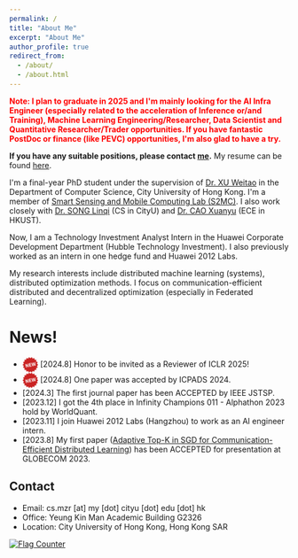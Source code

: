 ```yaml
---
permalink: /
title: "About Me"
excerpt: "About Me"
author_profile: true
redirect_from: 
  - /about/
  - /about.html
---
```


**<font color = "red">Note: I plan to graduate in 2025 and I'm mainly looking for the AI Infra Engineer (especially related to the acceleration of Inference or/and Training), Machine Learning Engineering/Researcher, Data Scientist and Quantitative Researcher/Trader opportunities. If you have fantastic PostDoc or finance (like PEVC) opportunities, I'm also glad to have a try.</font>** 

**If you have any suitable positions, please contact [me](mailto:cs.mzr@my.cityu.edu.hk).**	My resume can be found [here](https://mezrua.github.io/cv). 

I'm a final-year PhD student under the supervision of [Dr. XU Weitao](https://www.weitaoxu.com/) in the Department of Computer Science, City University of Hong Kong. I'm a member of [Smart Sensing and Mobile Computing Lab (S2MC)](http://s2mc.site/index.html). I also work closely with [Dr. SONG Linqi](https://sites.google.com/site/aisquaredlab/about-us/linqi) (CS in CityU) and [Dr. CAO Xuanyu](http://eexcao.people.ust.hk/) (ECE in HKUST). 

Now, I am a Technology Investment Analyst Intern in the Huawei Corporate Development Department (Hubble Technology Investment). I also previously worked as an intern in one hedge fund and Huawei 2012 Labs.

My research interests include distributed machine learning (systems), distributed optimization methods.	
I focus on communication-efficient distributed and decentralized optimization (especially in Federated Learning).

News!	
======	
* <img src="../images/new.png" width="28" align=center> \[2024.8\] Honor to be invited as a Reviewer of ICLR 2025!
* <img src="../images/new.png" width="28" align=center> \[2024.8\] One paper was accepted by ICPADS 2024.
* \[2024.3\] The first journal paper has been ACCEPTED by IEEE JSTSP.	
* \[2023.12\] I got the 4th place in Infinity Champions 011 - Alphathon 2023 hold by WorldQuant.	
* \[2023.11\] I join Huawei 2012 Labs (Hangzhou) to work as an AI engineer intern.	
* \[2023.8\] My first paper ([Adaptive Top-K in SGD for Communication-Efficient Distributed Learning](https://arxiv.org/abs/2210.13532)) has been ACCEPTED for presentation at GLOBECOM 2023.	


Contact	
------
* Email: cs.mzr \[at\] my \[dot\] cityu \[dot\] edu \[dot\] hk	
* Office: Yeung Kin Man Academic Building G2326	
* Location: City University of Hong Kong, Hong Kong SAR
  
<a href="https://info.flagcounter.com/o3ta"><img src="https://s01.flagcounter.com/map/o3ta/size_m/txt_000000/border_BA0202/pageviews_1/viewers_0/flags_0/" alt="Flag Counter" border="0"></a>
<div style="width: 100px; height: 100px; overflow: hidden;">
    <script type="text/javascript" id="clstr_globe" src="//clustrmaps.com/globe.js?d=7hsz8-nCNNu7dXeUJ2lG0l9CZJg4T9Md6qfj72CS6Cs"></script>
</div>
